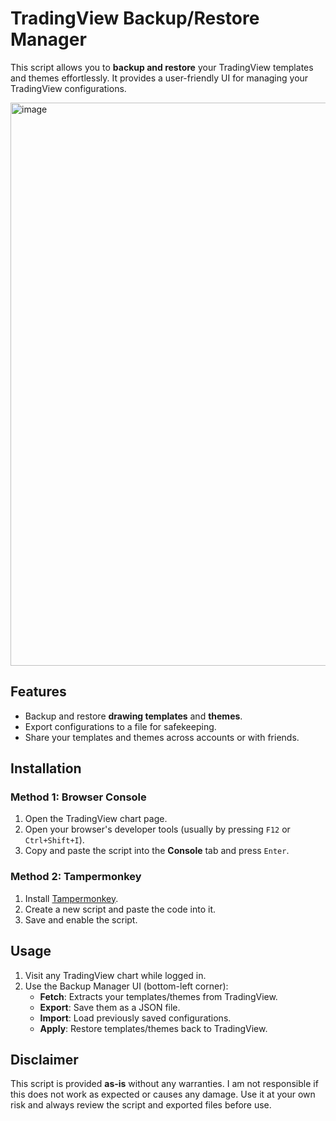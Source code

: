 # TradingView Backup/Restore Manager

This script allows you to **backup and restore** your TradingView templates and themes effortlessly. It provides a user-friendly UI for managing your TradingView configurations.

<img width="901" alt="image" src="https://github.com/user-attachments/assets/f05207d9-f56a-404d-a4f8-676dc7c5618e" />

## Features
- Backup and restore **drawing templates** and **themes**.
- Export configurations to a file for safekeeping.
- Share your templates and themes across accounts or with friends.

## Installation
### Method 1: Browser Console
1. Open the TradingView chart page.
2. Open your browser's developer tools (usually by pressing `F12` or `Ctrl+Shift+I`).
3. Copy and paste the script into the **Console** tab and press `Enter`.

### Method 2: Tampermonkey
1. Install [Tampermonkey](https://www.tampermonkey.net/).
2. Create a new script and paste the code into it.
3. Save and enable the script.

## Usage
1. Visit any TradingView chart while logged in.
2. Use the Backup Manager UI (bottom-left corner):
   - **Fetch**: Extracts your templates/themes from TradingView.
   - **Export**: Save them as a JSON file.
   - **Import**: Load previously saved configurations.
   - **Apply**: Restore templates/themes back to TradingView.

## Disclaimer
This script is provided **as-is** without any warranties. I am not responsible if this does not work as expected or causes any damage. Use it at your own risk and always review the script and exported files before use.
